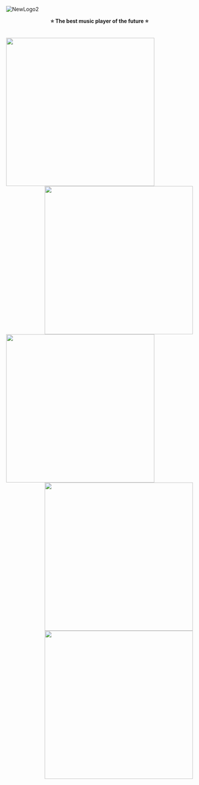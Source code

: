 ![NewLogo2](https://user-images.githubusercontent.com/67559040/176112902-96f7f963-9d7b-4d53-9740-87cf1e0a4632.png)
<p align="center">
<b>⭐️ The best music player of the future ⭐️</b>
</p><br>
<div>
  <img align="left" style="width: 400px;" src="https://user-images.githubusercontent.com/67559040/183993522-4f107eed-e25a-4256-b5f6-ece6bd9a8896.png">
  <img align="right" style="width: 400px;" src="https://user-images.githubusercontent.com/67559040/183462196-4bfbc301-b338-4b2b-8d2d-3efc3d4861ec.png"></div>
<div>
  <img align="left" style="width: 400px;"src="https://user-images.githubusercontent.com/67559040/183463830-737a1b6b-9863-42b3-828d-c3620c78282e.png">
  <img align="right" style="width: 400px;" src="https://user-images.githubusercontent.com/67559040/183993737-d8e72f76-7a3a-4ff6-8580-9d9eff0ff39c.png">
</div>
<div align="right">
  <img style="width: 400px;"src="https://user-images.githubusercontent.com/67559040/183469131-d40f2d26-4411-4a5a-8c92-5686b79beb08.png">
</div>
